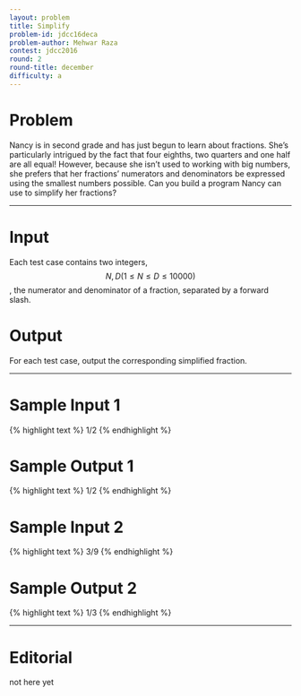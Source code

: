 ```yaml
---
layout: problem
title: Simplify
problem-id: jdcc16deca
problem-author: Mehwar Raza
contest: jdcc2016
round: 2
round-title: december
difficulty: a
---
```


# Problem
Nancy is in second grade and has just begun to learn about fractions. She’s particularly intrigued by the fact that four eighths, two quarters and one half are all equal! However, because she isn’t used to working with big numbers, she prefers that her fractions’ numerators and denominators be expressed using the smallest numbers possible. Can you build a program Nancy can use to simplify her fractions?

---

# Input
Each test case contains two integers, $$N, D (1 \leq N \le D \leq 10000)$$, the numerator and denominator of a fraction, separated by a forward slash.

# Output
For each test case, output the corresponding simplified fraction.

---

# Sample Input 1
{% highlight text %}
1/2
{% endhighlight %}

# Sample Output 1
{% highlight text %}
1/2
{% endhighlight %}

# Sample Input 2
{% highlight text %}
3/9
{% endhighlight %}

# Sample Output 2
{% highlight text %}
1/3
{% endhighlight %}

---

# Editorial
not here yet